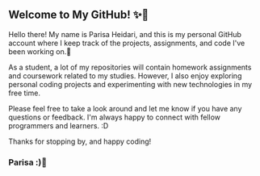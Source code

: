 ## Welcome to My GitHub! ✨👋
Hello there! My name is Parisa Heidari, and this is my personal GitHub account where I keep track of the projects, assignments, and code I've been working on.🥰

As a student, a lot of my repositories will contain homework assignments and coursework related to my studies. However, I also enjoy exploring personal coding projects and experimenting with new technologies in my free time.

Please feel free to take a look around and let me know if you have any questions or feedback. I'm always happy to connect with fellow programmers and learners. :D

Thanks for stopping by, and happy coding!

### Parisa :)💙
